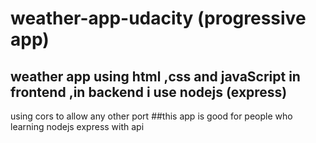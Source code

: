 # weather-app-udacity (progressive app)
## weather app using html ,css and javaScript in frontend ,in backend i use nodejs (express)
using cors to allow any other port 
##this app is good for people who learning nodejs express with api 
